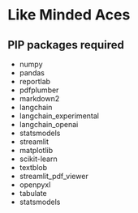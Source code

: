 # Like Minded Aces

## PIP packages required

- numpy
- pandas
- reportlab
- pdfplumber
- markdown2
- langchain
- langchain_experimental
- langchain_openai
- statsmodels
- streamlit
- matplotlib
- scikit-learn
- textblob
- streamlit_pdf_viewer
- openpyxl
- tabulate
- statsmodels